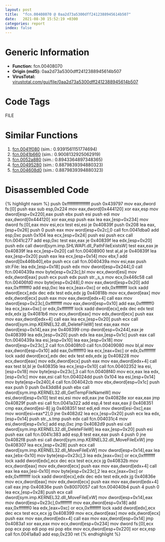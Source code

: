```yaml
---
layout: post
title:  "fcn.00408070 @ 0aa2d73a5300dff2412388945614b507"
date:   2021-08-30 15:52:19 +0300
categories: report
index: false
---
```


# Generic Information
- **Function:** fcn.00408070
- **Origin (md5):** 0aa2d73a5300dff2412388945614b507
- **VirusTotal:** [virustotal.com/gui/file/0aa2d73a5300dff2412388945614b507][virustotal_ref]

# Code Tags
<span class="tag" id="FILE">FILE</span>


# Similar Functions

1. [fcn.0041f080][similar_1_ref] (sim.: 0.9391561151774694)
2. [fcn.0041b660][similar_2_ref] (sim.: 0.9008132925062919)
3. [fcn.0052a880][similar_3_ref] (sim.: 0.8943364897348365)
4. [fcn.00495280][similar_4_ref] (sim.: 0.8879839394880323)
5. [fcn.004608d0][similar_5_ref] (sim.: 0.8879839394880323)


# Disassembled Code

{% highlight nasm %}
push 0xffffffffffffffff
push 0x439797
mov eax,dword fs:[0]
push eax
sub esp,0x224
mov eax,dword[0x444120]
xor eax,esp
mov dword[esp+0x220],eax
push ebx
push esi
push edi
mov eax,dword[0x444120]
xor eax,esp
push eax
lea eax,[esp+0x234]
mov dword fs:[0],eax
mov esi,ecx
test esi,esi
je 0x40839f
push 0x208
lea eax,[esp+0x26]
push 0
push eax
mov word[esp+0x2c],0
call fcn.0041dba0
add esp,0xc
push 0x104
lea ecx,[esp+0x24]
push esi
push ecx
call fcn.0041c277
add esp,0xc
test eax,eax
je 0x40839f
lea edx,[esp+0x20]
push edx
call dword[sym.imp.SHLWAPI.dll_PathFileExistsW]
test eax,eax
je 0x40839f
lea ecx,[esp+0x20]
call fcn.00408900
test al,al
je 0x40839f
lea eax,[esp+0x20]
push eax
lea ecx,[esp+0x14]
mov ebx,1
add dword[0x446b40],ebx
push ecx
call fcn.0040439a
mov esi,eax
push str.File:
lea edx,[esp+0x18]
push edx
mov dword[esp+0x244],0
call fcn.0040439a
mov byte[esp+0x23c],bl
mov ecx,dword[esi]
mov edx,dword[eax]
push ecx
push edx
push str._s_s
mov ecx,0x446c58
call fcn.00406fd0
mov byte[esp+0x248],0
mov eax,dword[esp+0x20]
add eax,0xfffffff0
add esp,0xc
lea ecx,[eax+0xc]
or edx,0xffffffff
lock xadd dword[ecx],edx
dec edx
test edx,edx
jg 0x40818b
mov ecx,dword[eax]
mov edx,dword[ecx]
push eax
mov eax,dword[edx+4]
call eax
mov dword[esp+0x23c],0xffffffff
mov eax,dword[esp+0x10]
add eax,0xfffffff0
lea ecx,[eax+0xc]
or edx,0xffffffff
lock xadd dword[ecx],edx
dec edx
test edx,edx
jg 0x4081b6
mov ecx,dword[eax]
mov edx,dword[ecx]
push eax
mov eax,dword[edx+4]
call eax
lea ecx,[esp+0x20]
push ecx
call dword[sym.imp.KERNEL32.dll_DeleteFileW]
test eax,eax
mov dword[esp+0x14],eax
jne 0x408399
cmp dword[esp+0x244],eax
je 0x408399
lea edx,[esp+0x20]
push edx
lea eax,[esp+0x1c]
push eax
call fcn.0040439a
lea esi,[esp+0x10]
lea eax,[esp+0x18]
mov dword[esp+0x23c],2
call fcn.00408fc0
call fcn.00409080
mov bl,al
mov eax,dword[esp+0x10]
add eax,0xfffffff0
lea ecx,[eax+0xc]
or edx,0xffffffff
lock xadd dword[ecx],edx
dec edx
test edx,edx
jg 0x408228
mov ecx,dword[eax]
mov edx,dword[ecx]
push eax
mov eax,dword[edx+4]
call eax
test bl,bl
je 0x40835b
lea ecx,[esp+0x10]
call fcn.00402352
lea esi,[esp+0x18]
mov byte[esp+0x23c],3
call fcn.00408f40
mov ecx,eax
lea edx,[esp+0x1c]
mov eax,esi
call fcn.004024dd
push 0x104
lea esi,[esp+0x14]
mov byte[esp+0x240],4
call fcn.004042cb
mov ebx,dword[esp+0x1c]
push eax
push 0
push 0x43dd84
push ebx
call dword[sym.imp.KERNEL32.dll_GetTempFileNameW]
mov esi,dword[esp+0x10]
test esi,esi
mov edi,eax
jne 0x40828e
xor eax,eax
jmp 0x40829f
push esi
call fcn.0041a322
add esp,4
test eax,eax
jl 0x408351
cmp eax,dword[esi-8]
jg 0x408351
test edi,edi
mov dword[esi-0xc],eax
mov word[esi+eax*2],0
jne 0x4082d2
lea ecx,[esp+0x20]
push ecx
lea edx,[esp+0x14]
push str._s.tmp
push edx
call fcn.004031c4
mov esi,dword[esp+0x1c]
add esp,0xc
jmp 0x4082d9
push esi
call dword[sym.imp.KERNEL32.dll_DeleteFileW]
lea eax,[esp+0x20]
push esi
push eax
call fcn.0041c383
add esp,8
test eax,eax
push 4
push 0
jne 0x4082f8
push esi
call dword[sym.imp.KERNEL32.dll_MoveFileExW]
jmp 0x408307
lea ecx,[esp+0x28]
push ecx
call dword[sym.imp.KERNEL32.dll_MoveFileExW]
mov dword[esp+0x14],eax
lea eax,[ebx-0x10]
mov byte[esp+0x23c],3
lea edx,[eax+0xc]
or ecx,0xffffffff
lock xadd dword[edx],ecx
dec ecx
test ecx,ecx
jg 0x40832b
mov ecx,dword[eax]
mov edx,dword[ecx]
push eax
mov eax,dword[edx+4]
call eax
lea eax,[esi-0x10]
mov byte[esp+0x23c],2
lea ecx,[eax+0xc]
or edx,0xffffffff
lock xadd dword[ecx],edx
dec edx
test edx,edx
jg 0x40836e
mov ecx,dword[eax]
mov edx,dword[ecx]
push eax
mov eax,dword[edx+4]
call eax
jmp 0x40836e
push 0x80070057
call fcn.004040b4
push 4
push 0
lea ecx,[esp+0x28]
push ecx
call dword[sym.imp.KERNEL32.dll_MoveFileExW]
mov dword[esp+0x14],eax
mov dword[esp+0x23c],0xffffffff
mov eax,dword[esp+0x18]
add eax,0xfffffff0
lea edx,[eax+0xc]
or ecx,0xffffffff
lock xadd dword[edx],ecx
dec ecx
test ecx,ecx
jg 0x408399
mov ecx,dword[eax]
mov edx,dword[ecx]
push eax
mov eax,dword[edx+4]
call eax
mov eax,dword[esp+0x14]
jmp 0x4083a1
xor eax,eax
mov ecx,dword[esp+0x234]
mov dword fs:[0],ecx
pop ecx
pop edi
pop esi
pop ebx
mov ecx,dword[esp+0x220]
xor ecx,esp
call fcn.0041a8a0
add esp,0x230
ret
{% endhighlight %}


[similar_1_ref]: /report/fcn.0041f080@be7fba7cc724acf4ae2900d99e0fc9c3
[similar_2_ref]: /report/fcn.0041b660@3e981d1767f44f5fe2446a49ffe52f4e
[similar_3_ref]: /report/fcn.0052a880@c60344b51fa39a329b92557d24ff7670
[similar_4_ref]: /report/fcn.00495280@be7fba7cc724acf4ae2900d99e0fc9c3
[similar_5_ref]: /report/fcn.004608d0@289859175c221b107317af7727d26c17
[virustotal_ref]: https://www.virustotal.com/gui/file/0aa2d73a5300dff2412388945614b507
